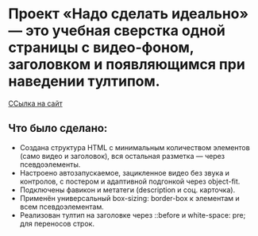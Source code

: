 # Проект «Надо сделать идеально» — это учебная сверстка одной страницы с видео-фоном, заголовком и появляющимся при наведении тултипом.
[ССылка на сайт](https://itsbestusername.github.io/nado_sdelat_idealno/)

## Что было сделано:
- Создана структура HTML с минимальным количеством элементов (само видео и заголовок), вся остальная разметка — через псевдоэлементы.
- Настроено автозапускаемое, зацикленное видео без звука и контролов, с постером и адаптивной подгонкой через object-fit.
- Подключены фавикон и метатеги (description и соц. карточка).
- Применён универсальный box-sizing: border-box к элементам и всем псевдоэлементам.
- Реализован тултип на заголовке через ::before и white-space: pre; для переносов строк.
